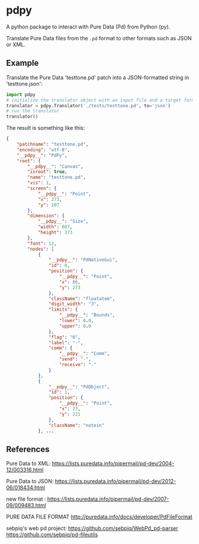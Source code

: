 # pdpy

A python package to interact with Pure Data (Pd) from Python (py).

Translate Pure Data files from the `.pd` format to other formats such as JSON or XML.

## Example

Translate the Pure Data 'testtone.pd' patch into a JSON-formatted string in 'testtone.json':

``` python
import pdpy
# initialize the translator object with an input file and a target format
translator = pdpy.Translator('./tests/testtone.pd', to='json')
# run the translator
translator()
```

The result is something like this:

``` json
{
    "patchname": "testtone.pd",
    "encoding": "utf-8",
    "__pdpy__": "PdPy",
    "root": {
        "__pdpy__": "Canvas",
        "isroot": true,
        "name": "testtone.pd",
        "vis": 1,
        "screen": {
            "__pdpy__": "Point",
            "x": 273,
            "y": 107
        },
        "dimension": {
            "__pdpy__": "Size",
            "width": 607,
            "height": 373
        },
        "font": 12,
        "nodes": [
            {
                "__pdpy__": "PdNativeGui",
                "id": 0,
                "position": {
                    "__pdpy__": "Point",
                    "x": 86,
                    "y": 273
                },
                "className": "floatatom",
                "digit_width": "3",
                "limits": {
                    "__pdpy__": "Bounds",
                    "lower": 0.0,
                    "upper": 0.0
                },
                "flag": "0",
                "label": "-",
                "comm": {
                    "__pdpy__": "Comm",
                    "send": "-",
                    "receive": "-"
                }
            },
            {
                "__pdpy__": "PdObject",
                "id": 1,
                "position": {
                    "__pdpy__": "Point",
                    "x": 27,
                    "y": 221
                },
                "className": "notein"
            }, ...
```

## References

Pure Data to XML:
<https://lists.puredata.info/pipermail/pd-dev/2004-12/003316.html>

Pure Data to JSON:
<https://lists.puredata.info/pipermail/pd-dev/2012-06/018434.html>

new file format :
<https://lists.puredata.info/pipermail/pd-dev/2007-09/009483.html>

PURE DATA FILE FORMAT
<http://puredata.info/docs/developer/PdFileFormat>

sebpiq's web pd project:
<https://github.com/sebpiq/WebPd_pd-parser>
<https://github.com/sebpiq/pd-fileutils>
